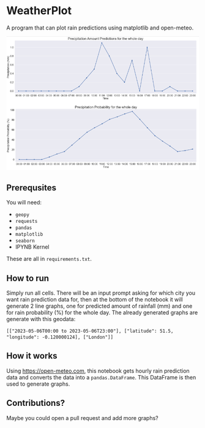# WeatherPlot
A program that can plot rain predictions using matplotlib and open-meteo.

<img src="https://github.com/hamdivazim/WeatherPlot/raw/main/screenshot.png">

## Prerequsites
You will need:
* `geopy`
* `requests`
* `pandas`
* `matplotlib`
* `seaborn`
* IPYNB Kernel

These are all in `requirements.txt`.

## How to run
Simply run all cells. There will be an input prompt asking for which city you want rain prediction data for, then at the bottom of the notebook it will generate 2 line graphs, one for predicted amount of rainfall (mm) and one for rain probability (%) for the whole day. The already generated graphs are generate with this geodata:
```
[["2023-05-06T00:00 to 2023-05-06T23:00"], ["latitude": 51.5, "longitude": -0.120000124], ["London"]]
```

## How it works
Using https://open-meteo.com, this notebook gets hourly rain prediction data and converts the data into a `pandas.DataFrame`. This DataFrame is then used to generate graphs.

## Contributions?
Maybe you could open a pull request and add more graphs?
